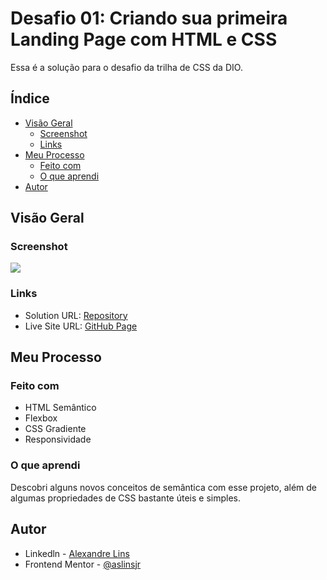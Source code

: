 # Desafio 01: Criando sua primeira Landing Page com HTML e CSS

Essa é a solução para o desafio da trilha de CSS da DIO. 

## Índice

- [Visão Geral](#visão-geral)
  - [Screenshot](#screenshot)
  - [Links](#links)
- [Meu Processo](#meu-processo)
  - [Feito com](#feito-com)
  - [O que aprendi](#o-que-aprendi)
- [Autor](#autor)

## Visão Geral

### Screenshot

![](images/screenshot.png)

### Links

- Solution URL: [Repository](https://github.com/aslinsjr/trilha-css-desafio-01)
- Live Site URL: [GitHub Page](https://aslinsjr.github.io/trilha-css-desafio-01/)

## Meu Processo

### Feito com

- HTML Semântico
- Flexbox
- CSS Gradiente
- Responsividade

### O que aprendi

Descobri alguns novos conceitos de semântica com esse projeto, além de algumas propriedades de CSS bastante úteis e simples.

## Autor

- Linkedln - [Alexandre Lins](https://www.linkedin.com/in/alexandre-lins-14b190274/)
- Frontend Mentor - [@aslinsjr](https://www.frontendmentor.io/profile/aslinsjr)
